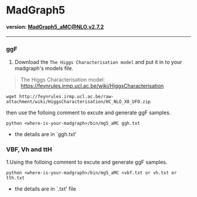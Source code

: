 # MadGraph5

#### version: MadGraph5_aMC@NLO.v2.7.2

---
### ggF
1. Download the `The Higgs Characterisation model` and put it in to your madgraph's models file.
>The Higgs Characterisation model: https://feynrules.irmp.ucl.ac.be/wiki/HiggsCharacterisation

```
wget http://feynrules.irmp.ucl.ac.be/raw-attachment/wiki/HiggsCharacterisation/HC_NLO_X0_UFO.zip
```
 then use the folloing comment to excute and generate ggF samples.
 
 ```
 python <where-is-your-madgraph>/bin/mg5_aMC ggh.txt
 ```
 
 * the details are in `ggh.txt'
 
 
 ### VBF, Vh and ttH
1.Using the folloing comment to excute and generate ggF samples.
 
 ```
 python <where-is-your-madgraph>/bin/mg5_aMC <vbf.txt or vh.txt or tth.txt
 ```
 
 * the details are in `.txt' file
 
 
 
 
 
